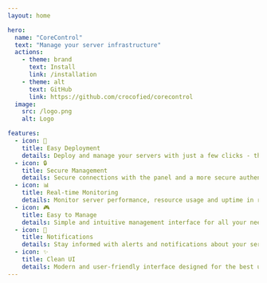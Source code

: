 ```yaml
---
layout: home

hero:
  name: "CoreControl"
  text: "Manage your server infrastructure"
  actions:
    - theme: brand
      text: Install
      link: /installation
    - theme: alt
      text: GitHub
      link: https://github.com/crocofied/corecontrol
  image:
    src: /logo.png
    alt: Logo

features:
  - icon: 🚀
    title: Easy Deployment
    details: Deploy and manage your servers with just a few clicks - thanks to docker
  - icon: 🔒
    title: Secure Management
    details: Secure connections with the panel and a more secure authentication system
  - icon: 📊
    title: Real-time Monitoring
    details: Monitor server performance, resource usage and uptime in real-time
  - icon: 🎮
    title: Easy to Manage
    details: Simple and intuitive management interface for all your needs
  - icon: 🔔
    title: Notifications
    details: Stay informed with alerts and notifications about your servers & applications status
  - icon: ✨
    title: Clean UI
    details: Modern and user-friendly interface designed for the best user experience
---
```


<style>
:root {
  --vp-home-hero-image-background-image: linear-gradient(rgba(255,255,255,0.25), rgba(255,255,255,0.25));
  --vp-home-hero-image-filter: blur(100px);
}
</style>